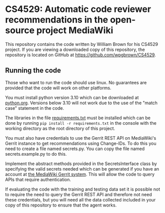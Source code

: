 # CS4529: Automatic code reviewer recommendations in the open-source project MediaWiki

This repository contains the code written by William Brown for his CS4529 project. If you are viewing a downloaded copy of this repository, the repository is located on GitHub at https://github.com/wpgbrown/CS4529.

## Running the code

Those who want to run the code should use linux. No guarantees are provided that the code will work on other platforms.

You must install python version 3.10 which can be downloaded at [python.org](https://www.python.org/downloads/). Versions below 3.10 will not work due to the use of the "match case" statement in the code.

The libraries in the file [requirements.txt](requirements.txt) must be installed which can be done by running ```pip install -r requirements.txt``` in the console with the working directory as the root directory of this project.

You must also have credentials to use the Gerrit REST API on MediaWiki's Gerrit instance to get recommendations using Change-IDs. To do this you need to create a file named secrets.py. You can copy the file named secrets.example.py to do this.

Implement the abstract methods provided in the SecretsInterface class by specifying the valid secrets needed which can be generated if you have an account at [the MediaWiki Gerrit system](https://gerrit.wikimedia.org/r/settings/#HTTPCredentials). This will allow the code to query APIs that require authentication.

If evaluating the code with the training and testing data set it is possible not to require the need to query the Gerrit REST API and therefore not need these credentials, but you will need all the data collected included in your copy of this repository to ensure that the agent works.
